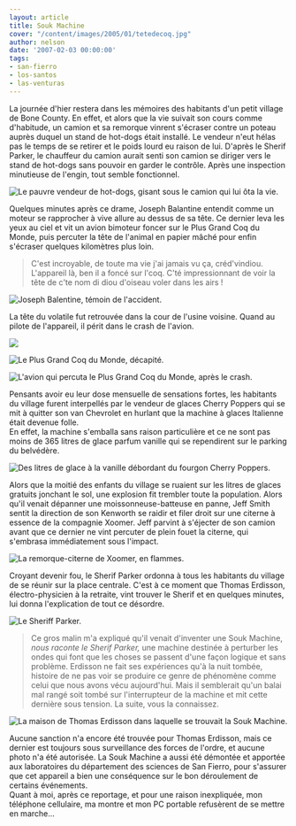 ```yaml
---
layout: article
title: Souk Machine
cover: "/content/images/2005/01/tetedecoq.jpg"
author: nelson
date: '2007-02-03 00:00:00'
tags:
- san-fierro
- los-santos
- las-venturas
---
```


La journée d'hier restera dans les mémoires des habitants d'un petit village de Bone County. En effet, et alors que la vie suivait son cours comme d'habitude, un camion et sa remorque vinrent s'écraser contre un poteau auprès duquel un stand de hot-dogs était installé. Le vendeur n'eut hélas pas le temps de se retirer et le poids lourd eu raison de lui. D'après le Sherif Parker, le chauffeur du camion aurait senti son camion se diriger vers le stand de hot-dogs sans pouvoir en garder le contrôle. Après une inspection minutieuse de l'engin, tout semble fonctionnel.

![Le pauvre vendeur de hot-dogs, gisant sous le camion qui lui ôta la vie.](  /content/images/2005/01/camiondog.jpg)

Quelques minutes après ce drame, Joseph Balantine entendit comme un moteur se rapprocher à vive allure au dessus de sa tête. Ce dernier leva les yeux au ciel et vit un avion bimoteur foncer sur le Plus Grand Coq du Monde, puis percuter la tête de l'animal en papier mâché pour enfin s'écraser quelques kilomètres plus loin.

> C'est incroyable, de toute ma vie j'ai jamais vu ça, créd'vindiou. L'appareil là, ben il a foncé sur l'coq. C'té impressionnant de voir la tête de c'te nom di diou d'oiseau voler dans les airs !

![Joseph Balentine, témoin de l'accident.](  /content/images/2005/01/credvindiou.jpg)

La tête du volatile fut retrouvée dans la cour de l'usine voisine. Quand au pilote de l'appareil, il périt dans le crash de l'avion.

![](  /content/images/2005/01/coqsanstete.jpg)

![Le Plus Grand Coq du Monde, décapité.](  /content/images/2005/01/tetedecoq.jpg)

![L'avion qui percuta le Plus Grand Coq du Monde, après le crash.](  /content/images/2005/01/crashavion.jpg)

Pensants avoir eu leur dose mensuelle de sensations fortes, les habitants du village furent interpellés par le vendeur de glaces Cherry Poppers qui se mit&nbsp;à quitter son van Chevrolet en hurlant que la machine à glaces Italienne était devenue folle.  
En effet, la machine s'emballa sans raison particulière et ce ne&nbsp;sont pas moins de 365 litres de glace parfum vanille qui se rependirent sur le parking du belvédère.

![Des litres de glace à la vanille débordant du fourgon Cherry Poppers.](  /content/images/2005/01/megaglace.jpg)

Alors que la moitié des enfants du village se ruaient sur les litres de glaces gratuits jonchant le sol, une explosion fit trembler toute la population. Alors qu'il venait dépanner une moissonneuse-batteuse en panne, Jeff Smith sentit la direction de son Kenworth se raidir et filer droit sur une citerne à essence de la compagnie Xoomer. Jeff parvint à s'éjecter de son camion avant que ce dernier ne vint percuter de plein fouet la citerne, qui s'embrasa immédiatement sous l'impact.

![La remorque-citerne de Xoomer, en flammes.](  /content/images/2005/01/crashzoomer.jpg)

Croyant devenir fou, le Sherif Parker ordonna à tous les habitants du village de se réunir sur la place centrale. C'est à ce moment que Thomas Erdisson, électro-physicien à la retraite, vint trouver le Sherif et en quelques minutes, lui donna l'explication de tout ce désordre.

![Le Sheriff Parker.](  /content/images/2005/01/parkers.jpg)

> Ce gros malin m'a expliqué qu'il venait d'inventer une Souk Machine, _nous raconte le Sherif Parker,_ une machine destinée à perturber les ondes qui font que les choses se passent d'une façon logique et sans problème. Erdisson ne fait ses expériences qu'à la nuit tombée, histoire de ne pas voir se produire ce genre de phénomène comme celui que nous avons vécu aujourd'hui. Mais il semblerait qu'un balai mal rangé soit tombé sur l'interrupteur de la machine et mit cette dernière sous tension. La suite, vous la connaissez.

![La maison de Thomas Erdisson dans laquelle se trouvait la Souk Machine.](  /content/images/2005/01/maisonsouk.jpg)

Aucune sanction n'a encore été trouvée pour Thomas Erdisson, mais ce dernier est toujours sous surveillance des forces de l'ordre, et aucune photo n'a été autorisée. La Souk Machine a aussi été démontée et apportée aux laboratoires du département des sciences de San Fierro, pour s'assurer que cet appareil a bien une conséquence sur le bon déroulement de certains événements.  
Quant à moi, après ce reportage, et pour une raison inexpliquée, mon téléphone cellulaire, ma montre et mon PC portable refusèrent de se mettre en marche...

<!--kg-card-end: markdown-->
